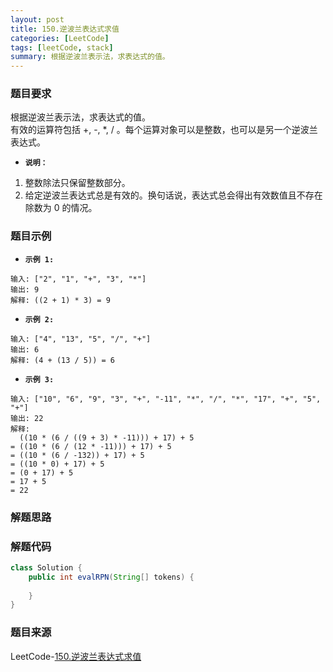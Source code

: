 ```yaml
---
layout: post
title: 150.逆波兰表达式求值
categories: [LeetCode]
tags: [leetCode, stack]
summary: 根据逆波兰表示法，求表达式的值。
---
```


### 题目要求
根据逆波兰表示法，求表达式的值。  
有效的运算符包括 +, -, *, / 。每个运算对象可以是整数，也可以是另一个逆波兰表达式。  

- **`说明：`** 
1. 整数除法只保留整数部分。
1. 给定逆波兰表达式总是有效的。换句话说，表达式总会得出有效数值且不存在除数为 0 的情况。

### 题目示例
- **`示例 1:`** 
```
输入: ["2", "1", "+", "3", "*"]
输出: 9
解释: ((2 + 1) * 3) = 9
```

- **`示例 2:`** 
```
输入: ["4", "13", "5", "/", "+"]
输出: 6
解释: (4 + (13 / 5)) = 6
```

- **`示例 3:`** 
```
输入: ["10", "6", "9", "3", "+", "-11", "*", "/", "*", "17", "+", "5", "+"]
输出: 22
解释: 
  ((10 * (6 / ((9 + 3) * -11))) + 17) + 5
= ((10 * (6 / (12 * -11))) + 17) + 5
= ((10 * (6 / -132)) + 17) + 5
= ((10 * 0) + 17) + 5
= (0 + 17) + 5
= 17 + 5
= 22
```

### 解题思路



### 解题代码
```java
class Solution {
    public int evalRPN(String[] tokens) {
        
    }
}
```

### 题目来源
LeetCode-[150.逆波兰表达式求值](https://leetcode-cn.com/problems/evaluate-reverse-polish-notation/)